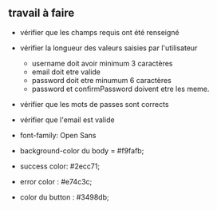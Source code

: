 
## travail à faire 
 - vérifier que les champs requis ont été renseigné 
 - vérifier la longueur des valeurs saisies par l'utilisateur 
     - username doit avoir minimum 3 caractères 
     - email doit etre valide 
     - password doit etre minumum 6 caractères 
     - password et confirmPassword doivent etre les meme. 

 - vérifier que les mots de passes sont corrects 
 - vérifier que l'email est valide 
 


 - font-family: Open Sans 
 - background-color du body = #f9fafb;
 - success color:  #2ecc71;
 - error color : #e74c3c;
 - color du button : #3498db;

